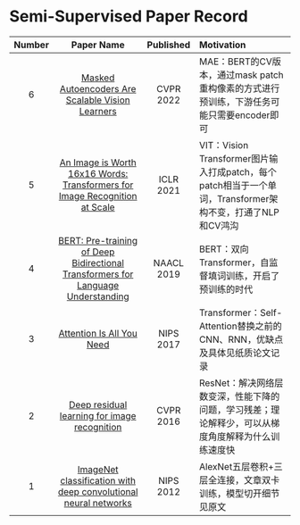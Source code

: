 # Semi-Supervised Paper Record
| Number | Paper Name|  Published | Motivation |
| :-: | :---: | :---: | :-- |
| 6 | [Masked Autoencoders Are Scalable Vision Learners](https://arxiv.org/abs/2111.06377) | CVPR<br>2022 | MAE：BERT的CV版本，通过mask patch重构像素的方式进行预训练，下游任务可能只需要encoder即可 |
| 5 | [An Image is Worth 16x16 Words: Transformers for Image Recognition at Scale](https://arxiv.org/abs/2010.11929) | ICLR<br>2021 | VIT：Vision Transformer图片输入打成patch，每个patch相当于一个单词，Transformer架构不变，打通了NLP和CV鸿沟 |
| 4 | [BERT: Pre-training of Deep Bidirectional Transformers for Language Understanding](https://arxiv.org/abs/1810.04805) | NAACL<br>2019 | BERT：双向Transformer，自监督填词训练，开启了预训练的时代 |
| 3 | [Attention Is All You Need](https://proceedings.neurips.cc/paper/2017/hash/3f5ee243547dee91fbd053c1c4a845aa-Abstract.html) | NIPS<br>2017 | Transformer：Self-Attention替换之前的CNN、RNN，优缺点及具体见纸质论文记录 |
| 2 | [Deep residual learning for image recognition](https://openaccess.thecvf.com/content_cvpr_2016/html/He_Deep_Residual_Learning_CVPR_2016_paper.html) | CVPR<br>2016 | ResNet：解决网络层数变深，性能下降的问题，学习残差；理论解释少，可以从梯度角度解释为什么训练速度快 |
| 1 | [ImageNet classification with deep convolutional neural networks](https://dl.acm.org/doi/abs/10.1145/3065386) | NIPS<br>2012 | AlexNet五层卷积+三层全连接，文章双卡训练，模型切开细节见原文 |
